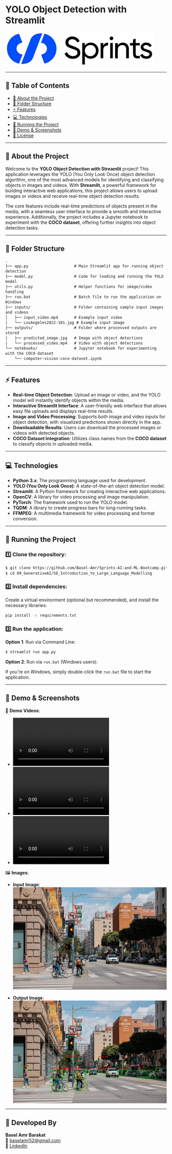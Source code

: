 # YOLO Object Detection with Streamlit

![Logo](assets/sprints_logo.png)

---

## 📌 Table of Contents

- [📜 About the Project](#about-the-project)
- [📂 Folder Structure](#folder-structure)
- [⚡ Features](#features)
- [💻 Technologies](#technologies)
- [🚀 Running the Project](#running-the-project)
- [📸 Demo & Screenshots](#demo--screenshots)
- [📜 License](#license)

---

## 📜 About the Project

Welcome to the **YOLO Object Detection with Streamlit** project! This application leverages the YOLO (You Only Look Once) object detection algorithm, one of the most advanced models for identifying and classifying objects in images and videos. With **Streamlit**, a powerful framework for building interactive web applications, this project allows users to upload images or videos and receive real-time object detection results. 

The core features include real-time predictions of objects present in the media, with a seamless user interface to provide a smooth and interactive experience. Additionally, the project includes a Jupyter notebook to experiment with the **COCO dataset**, offering further insights into object detection tasks.

---

## 📂 Folder Structure

```
.
├── app.py                    # Main Streamlit app for running object detection
├── model.py                  # Code for loading and running the YOLO model
├── utils.py                  # Helper functions for image/video handling
├── run.bat                   # Batch file to run the application on Windows
├── inputs/                   # Folder containing sample input images and videos
│   ├── input_video.mp4       # Example input video
│   └── LosAngeles2022-101.jpg # Example input image
├── outputs/                  # Folder where processed outputs are stored
│   ├── predicted_image.jpg   # Image with object detections
│   └── processed_video.mp4   # Video with object detections
└── notebooks/                # Jupyter notebook for experimenting with the COCO dataset
    └── computer-vision-coco-dataset.ipynb
```

---

## ⚡ Features

- **Real-time Object Detection**: Upload an image or video, and the YOLO model will instantly identify objects within the media.
- **Interactive Streamlit Interface**: A user-friendly web interface that allows easy file uploads and displays real-time results.
- **Image and Video Processing**: Supports both image and video inputs for object detection, with visualized predictions shown directly in the app.
- **Downloadable Results**: Users can download the processed images or videos with detected objects.
- **COCO Dataset Integration**: Utilizes class names from the **COCO dataset** to classify objects in uploaded media.

---

## 💻 Technologies

- **Python 3.x**: The programming language used for development.
- **YOLO (You Only Look Once)**: A state-of-the-art object detection model.
- **Streamlit**: A Python framework for creating interactive web applications.
- **OpenCV**: A library for video processing and image manipulation.
- **PyTorch**: The framework used to run the YOLO model.
- **TQDM**: A library to create progress bars for long-running tasks.
- **FFMPEG**: A multimedia framework for video processing and format conversion.

---

## 🚀 Running the Project

### 1️⃣ Clone the repository:

```bash
$ git clone https://github.com/Basel-Amr/Sprints-AI-and-ML-Bootcamp.git
$ cd 09_GenerativeAI/56_Introduction_to_Large_Language_Modelling
```

### 2️⃣ Install dependencies:

Create a virtual environment (optional but recommended), and install the necessary libraries:

```bash
pip install -r requirements.txt
```

### 3️⃣ Run the application:

**Option 1**: Run via Command Line:

```bash
$ streamlit run app.py
```

**Option 2**: Run via `run.bat` (Windows users):

If you're on Windows, simply double-click the `run.bat` file to start the application.

---

## 📸 Demo & Screenshots

🎥 **Demo Videos**:

- ![Video Before Preprocessing](inputs/input_video.mp4)
- ![Video After Preprocessing](outputs/predicted_input_video.mp4)
- ![Full Demo Video](outputs/demo_video.mp4)

🖼️ **Images**:

- **Input Image**:
  ![Input Image](inputs/LosAngeles2022-101.jpg)
  
- **Output Image**:
  ![Output Image](output/predicted_image.jpg)

---

## 🎯 Developed By

**Basel Amr Barakat**  
📧 [baselamr52@gmail.com](mailto:baselamr52@gmail.com)  
💼 [LinkedIn](https://www.linkedin.com/in/baselamrbarakat/)
